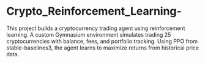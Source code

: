 # Crypto_Reinforcement_Learning-
This project builds a cryptocurrency trading agent using reinforcement learning. A custom Gymnasium environment simulates trading 25 cryptocurrencies with balance, fees, and portfolio tracking. Using PPO from stable-baselines3, the agent learns to maximize returns from historical price data.
